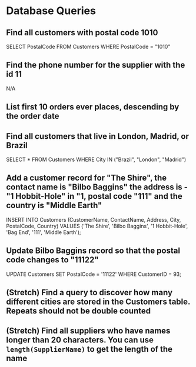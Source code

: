 # Database Queries

## Find all customers with postal code 1010

SELECT PostalCode FROM Customers WHERE PostalCode = "1010"

## Find the phone number for the supplier with the id 11

N/A

## List first 10 orders ever places, descending by the order date

## Find all customers that live in London, Madrid, or Brazil

SELECT \* FROM Customers WHERE City IN ("Brazil", "London", "Madrid")

## Add a customer record for "The Shire", the contact name is "Bilbo Baggins" the address is -"1 Hobbit-Hole" in "1, postal code "111" and the country is "Middle Earth"

INSERT INTO Customers (CustomerName, ContactName, Address, City, PostalCode, Country)
VALUES ('The Shire', 'Bilbo Baggins', '1 Hobbit-Hole', 'Bag End', '111', 'Middle Earth');

## Update Bilbo Baggins record so that the postal code changes to "11122"

UPDATE Customers
SET PostalCode = '11122'
WHERE CustomerID = 93;

## (Stretch) Find a query to discover how many different cities are stored in the Customers table. Repeats should not be double counted

## (Stretch) Find all suppliers who have names longer than 20 characters. You can use `length(SupplierName)` to get the length of the name
